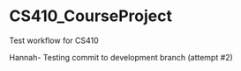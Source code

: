 # CS410_CourseProject
Test workflow for CS410

Hannah- Testing commit to development branch (attempt #2)
